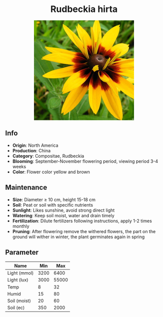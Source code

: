 <h1 align='center'>Rudbeckia hirta</h1>
<p align="center">
    <img 
        align='center'
        width='320'
        src="../images/rudbeckia hirta.png" 
        alt='Rudbeckia hirta' />
</p>

## Info

 - **Origin**: North America
 - **Production**: China
 - **Category**: Compositae, Rudbeckia
 - **Blooming**: September-November flowering period, viewing period 3-4 weeks
 - **Color**: Flower color yellow and brown

## Maintenance

 - **Size**: Diameter ≥ 10 cm, height 15-18 cm
 - **Soil**: Peat or soil with specific nutrients
 - **Sunlight**: Likes sunshine, avoid strong direct light
 - **Watering**: Keep soil moist, water and drain timely
 - **Fertilization**: Dilute fertilizers following instructions, apply 1-2 times monthly
 - **Pruning**: After flowering remove the withered flowers, the part on the ground will wither in winter, the plant germinates again in spring

## Parameter

| Name         | Min  | Max   |
|--------------|------|-------|
| Light (mmol) | 3200 | 6400  |
| Light (lux)  | 3000 | 55000 |
| Temp         | 8    | 32    |
| Humid        | 15   | 80    |
| Soil (moist) | 20   | 60    |
| Soil (ec)    | 350  | 2000  |